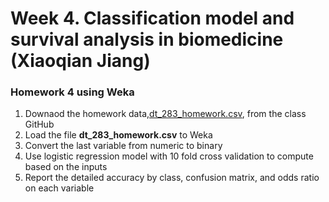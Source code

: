 # Week 4. Classification model and survival analysis in biomedicine (Xiaoqian Jiang)


### Homework 4 using Weka

1. Downaod the homework data,[dt_283_homework.csv](https://github.com/jihoonkim/MED263/raw/master/week4/dt_283_homework.csv), from the class GitHub
2. Load the file **dt_283_homework.csv** to Weka
3. Convert the last variable from numeric to binary
4. Use logistic regression model with 10 fold cross validation to compute based on the inputs
5. Report the detailed accuracy by class, confusion matrix, and odds ratio on each variable

